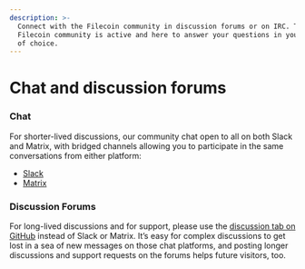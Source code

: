 ```yaml
---
description: >-
  Connect with the Filecoin community in discussion forums or on IRC. The
  Filecoin community is active and here to answer your questions in your channel
  of choice.
---
```


# Chat and discussion forums

### Chat

For shorter-lived discussions, our community chat open to all on both Slack and Matrix, with bridged channels allowing you to participate in the same conversations from either platform:

* [Slack](https://filecoin.io/slack/)
* [Matrix](https://matrix.to/#/#ipfs-space:ipfs.io)

### Discussion Forums

For long-lived discussions and for support, please use the [discussion tab on GitHub](https://github.com/filecoin-project/community#forums) instead of Slack or Matrix. It’s easy for complex discussions to get lost in a sea of new messages on those chat platforms, and posting longer discussions and support requests on the forums helps future visitors, too.

